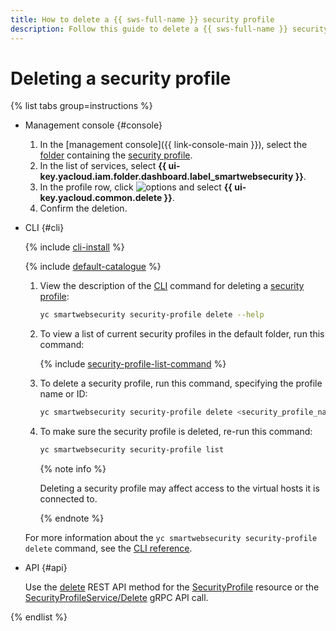```yaml
---
title: How to delete a {{ sws-full-name }} security profile
description: Follow this guide to delete a {{ sws-full-name }} security profile.
---
```


# Deleting a security profile

{% list tabs group=instructions %}

- Management console {#console}

   1. In the [management console]({{ link-console-main }}), select the [folder](../../resource-manager/concepts/resources-hierarchy.md#folder) containing the [security profile](../concepts/profiles.md).
   1. In the list of services, select **{{ ui-key.yacloud.iam.folder.dashboard.label_smartwebsecurity }}**.
   1. In the profile row, click ![options](../../_assets/console-icons/ellipsis.svg) and select **{{ ui-key.yacloud.common.delete }}**.
   1. Confirm the deletion.

- CLI {#cli}

   {% include [cli-install](../../_includes/cli-install.md) %}

   {% include [default-catalogue](../../_includes/default-catalogue.md) %}

   1. View the description of the [CLI](../../cli/quickstart.md) command for deleting a [security profile](../concepts/profiles.md):

      ```bash
      yc smartwebsecurity security-profile delete --help
      ```

   1. To view a list of current security profiles in the default folder, run this command:

      {% include [security-profile-list-command](../../_includes/smartwebsecurity/security-profile-list-command.md) %}

   1. To delete a security profile, run this command, specifying the profile name or ID:

      ```bash
      yc smartwebsecurity security-profile delete <security_profile_name_or_ID>
      ```

   1. To make sure the security profile is deleted, re-run this command:

      ```bash
      yc smartwebsecurity security-profile list
      ```

      {% note info %}

      Deleting a security profile may affect access to the virtual hosts it is connected to.

      {% endnote %}

   For more information about the `yc smartwebsecurity security-profile delete` command, see the [CLI reference](../../cli/cli-ref/managed-services/smartwebsecurity/security-profile/delete.md).

- API {#api}

   Use the [delete](../api-ref/SecurityProfile/delete.md) REST API method for the [SecurityProfile](../api-ref/SecurityProfile/) resource or the [SecurityProfileService/Delete](../api-ref/grpc/security_profile_service.md#Delete) gRPC API call.

{% endlist %}
